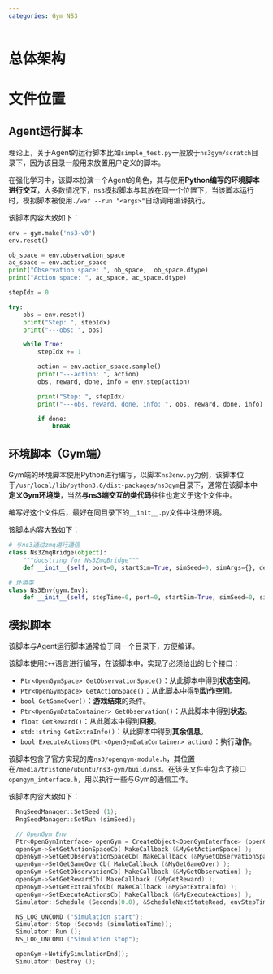 ```yaml
---
categories: Gym NS3
---
```

# 总体架构

# 文件位置

## Agent运行脚本

理论上，关于Agent的运行脚本比如`simple_test.py`一般放于`ns3gym/scratch`目录下，因为该目录一般用来放置用户定义的脚本。

在强化学习中，该脚本扮演一个Agent的角色，其与使用**Python编写的环境脚本进行交互**，大多数情况下，`ns3`模拟脚本与其放在同一个位置下，当该脚本运行时，模拟脚本被使用`./waf --run "<args>"`自动调用编译执行。

该脚本内容大致如下：

```python
env = gym.make('ns3-v0')
env.reset()

ob_space = env.observation_space
ac_space = env.action_space
print("Observation space: ", ob_space,  ob_space.dtype)
print("Action space: ", ac_space, ac_space.dtype)

stepIdx = 0

try:
    obs = env.reset()
    print("Step: ", stepIdx)
    print("---obs: ", obs)

    while True:
        stepIdx += 1

        action = env.action_space.sample()
        print("---action: ", action)
        obs, reward, done, info = env.step(action)

        print("Step: ", stepIdx)
        print("---obs, reward, done, info: ", obs, reward, done, info)

        if done:
            break
```

## 环境脚本（Gym端）

Gym端的环境脚本使用Python进行编写，以脚本`ns3env.py`为例，该脚本位于`/usr/local/lib/python3.6/dist-packages/ns3gym`目录下，通常在该脚本中**定义Gym环境类**，当然**与ns3端交互的类代码**往往也定义于这个文件中。

编写好这个文件后，最好在同目录下的`__init__.py`文件中注册环境。

该脚本内容大致如下：

```python
# 与ns3通过zmq进行通信
class Ns3ZmqBridge(object):
    """docstring for Ns3ZmqBridge"""
    def __init__(self, port=0, startSim=True, simSeed=0, simArgs={}, debug=False):

# 环境类
class Ns3Env(gym.Env):
    def __init__(self, stepTime=0, port=0, startSim=True, simSeed=0, simArgs={}, debug=False):
```

## 模拟脚本

该脚本与Agent运行脚本通常位于同一个目录下，方便编译。

该脚本使用`C++`语言进行编写，在该脚本中，实现了必须给出的七个接口：

- `Ptr<OpenGymSpace> GetObservationSpace()`：从此脚本中得到**状态空间**。
- `Ptr<OpenGymSpace> GetActionSpace()`：从此脚本中得到**动作空间**。
- `bool GetGameOver()`：**游戏结束**的条件。
- `Ptr<OpenGymDataContainer> GetObservation()`：从此脚本中得到**状态**。
- `float GetReward()`：从此脚本中得到**回报**。
- `std::string GetExtraInfo()`：从此脚本中得到**其余信息**。
- `bool ExecuteActions(Ptr<OpenGymDataContainer> action)`：执行**动作**。

该脚本包含了官方实现的库`ns3/opengym-module.h`，其位置在`/media/tristone/ubuntu/ns3-gym/build/ns3`。在该头文件中包含了接口`opengym_interface.h`，用以执行一些与Gym的通信工作。

该脚本内容大致如下：

```c++
  RngSeedManager::SetSeed (1);
  RngSeedManager::SetRun (simSeed);

  // OpenGym Env
  Ptr<OpenGymInterface> openGym = CreateObject<OpenGymInterface> (openGymPort);
  openGym->SetGetActionSpaceCb( MakeCallback (&MyGetActionSpace) );
  openGym->SetGetObservationSpaceCb( MakeCallback (&MyGetObservationSpace) );
  openGym->SetGetGameOverCb( MakeCallback (&MyGetGameOver) );
  openGym->SetGetObservationCb( MakeCallback (&MyGetObservation) );
  openGym->SetGetRewardCb( MakeCallback (&MyGetReward) );
  openGym->SetGetExtraInfoCb( MakeCallback (&MyGetExtraInfo) );
  openGym->SetExecuteActionsCb( MakeCallback (&MyExecuteActions) );
  Simulator::Schedule (Seconds(0.0), &ScheduleNextStateRead, envStepTime, openGym);

  NS_LOG_UNCOND ("Simulation start");
  Simulator::Stop (Seconds (simulationTime));
  Simulator::Run ();
  NS_LOG_UNCOND ("Simulation stop");

  openGym->NotifySimulationEnd();
  Simulator::Destroy ();
```

